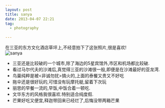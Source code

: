 ```yaml
---
layout: post
title: sanya
date: 2013-04-07 22:21
tag:
  - photography
  
---
```

在三亚的东方文化酒店草坪上,不经意拍下了这张照片,很是喜欢!  
![sanya](http://chengchao.name/resource-container/image/sanya.jpg)

- 三亚还是比较破的一个城市,除了海边的5星宾馆外,市区和机场都比较破.
- 看过马尔代夫的沙滩后,真觉得三亚的沙滩很一般,即便是在沙滩最好的亚龙湾.
- 鸟巢纯粹是被<非诚勿扰>搞火的,上面的泰餐又贵又不好吃
- 拖伞还是很好玩的,可惜没有玩摩托艇,留着下次玩
- 丽思的早餐一流的,早饭,中饭合着一顿吃.
- 文华东方的风格我很喜欢.特别适合纯度假.
- 芒果好吃又便宜,释迦带回来已经烂了,后悔没带两箱芒果
